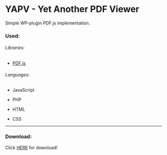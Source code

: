 # YAPV - Yet Another PDF Viewer

Simple WP-plugin PDF.js implementation.



### Used:

###### Libraries:

- [PDF.js](https://mozilla.github.io/pdf.js/)

###### Languages:

- JavaScript

- PHP

- HTML

- CSS




---



### Download:

Click [HERE](https://github.com/mattepica/yapv/releases/latest) for download!
